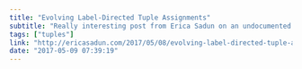 ```yaml
---
title: "Evolving Label-Directed Tuple Assignments"
subtitle: "Really interesting post from Erica Sadun on an undocumented feature of Swift - the use of tuple labels to mix and match tuple declarations with values. This is sometimes called a \"tuple shuffle\". Obscure and slightly complex."
tags: ["tuples"]
link: "http://ericasadun.com/2017/05/08/evolving-label-directed-tuple-assignments/"
date: "2017-05-09 07:39:19"
---
```

